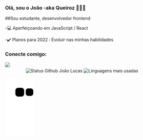 ### Olá, sou o João -aka Queiroz 👋👨‍💻
##Sou estudante, desenvolvedor frontend

-💻 Aperfeiçoando em JavaScript / React

-✔️ Planos para 2022 : Evoluir nas minhas habilidades 

### Conecte comigo:
<div>
  <a href="https://www.linkedin.com/in/jo%C3%A3o-lucas-queiroz-aa6313230/" target="_blank"><img src="https://img.shields.io/badge/-LinkedIn-%230077B5?style =for-the-badge&logo=linkedin&logoColor=white" target="_blank"></a>
</div>

<div align="center">
<img width="450em" alt="Status Github João Lucas" src="https://github-readme-stats.vercel.app/api?username=JoaoLlucaxs&show_icons=true&theme=dracula" />
<img width="380em" alt="Linguagens mais usadas" src="https://github-readme-stats.vercel.app/api/top-langs/?username=JoaoLlucaxs&layout=compact&theme=dracula"/>
</div>

![Snake animation](https://github.com/JoaoLlucaxs/JoaoLlucaxs/blob/output/github-contribution-grid-snake.svg)
